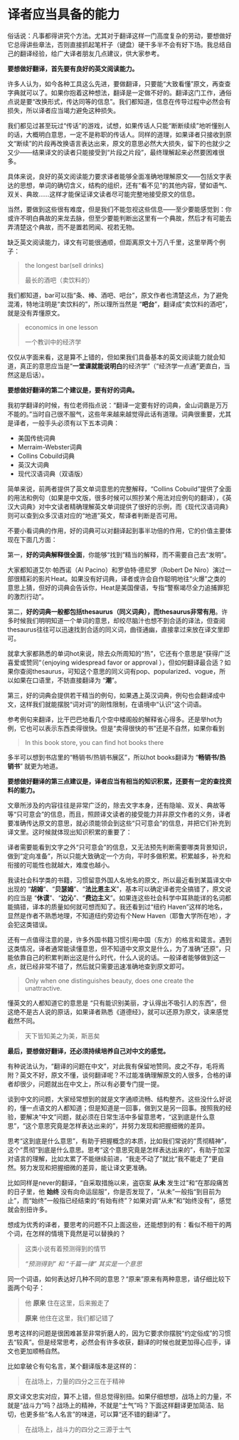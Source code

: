 # 译者应当具备的能力

俗话说：凡事都得讲究个方法。尤其对于翻译这样一门高度复杂的劳动，要想做好它总得讲些章法，否则直接抓起笔杆子（键盘）硬干多半不会有好下场。我总结自己的翻译经验，给广大译者朋友几点建议，供大家参考。

**要想做好翻译，首先要有良好的英文阅读能力。**

许多人认为，如今各种工具这么先进，要做翻译，只要能“大致看懂”原文，再查查字典就可以了。如果你抱着这种想法，翻译是一定做不好的。翻译这门工作，通俗点说是要“改换形式，传达同等的信息”。我们都知道，信息在传导过程中必然会有损失，所以译者应当竭力避免这种损失。

我们都见过甚至玩过“传话”的游戏，试想，如果传话人只能“断断续续”地听懂别人的话，大概明白意思，一定不是称职的传话人。同样的道理，如果译者只接收到原文“断续”的片段再改换语言表达出来，原文的意思必然大大损失，留下的也就少之又少——结果译文的读者只能接受到“片段之片段”，最终理解起来必然要困难很多。

具体来说，良好的英文阅读能力要求译者能够全面准确地理解原文——包括文字表达的思想，单词的确切含义，结构的组织，还有“看不见”的其他内容，譬如语气、双关、典故……这样才能保证译文读者尽可能完整地接受原文的信息。

当然，要做到这些很有难度，但是我们不能忽视这些信息——至少要能感觉到：你或许不明白典故的来龙去脉，但至少要能判断出这里有一个典故，然后才有可能去弄清楚这个典故，而不是置若罔闻、视若无物。

缺乏英文阅读能力，译文有可能很通顺，但距离原文十万八千里，这里举两个例子：

> the longest bar(sell drinks)
>
> 最长的酒吧（卖饮料的）
 
我们都知道，bar可以指“条、棒、酒吧、吧台”，原文作者也清楚这点，为了避免混淆，特地注明是“卖饮料的”，所以理所当然是 “**吧台**”，翻译成“卖饮料的酒吧”，就是没有弄懂原文。

> economics in one lesson
> 
> 一个教训中的经济学

仅仅从字面来看，这是算不上错的，但如果我们具备基本的英文阅读能力就会知道，真正的意思应当是“**一堂课就能说明白**的经济学”（“经济学一点通”更直白，当然这是后话）。

**要想做好翻译的第二个建议是，要有好的词典。**

我初学翻译的时候，有位老师指点说：“翻译一定要有好的词典，金山词霸是万万不能的。”当时自己很不服气，这些年来越来越觉得此话有道理。词典很重要，尤其是译者，一般手头必须有以下五本词典：

* 美国传统词典
* Merraim-Webster词典
* Collins Cobuild词典
* 英汉大词典
* 现代汉语词典（双语版）

简单来说，前两者提供了英文单词意思的完整解释，“Collins Cobuild”提供了全面的用法和例句（如果是中文版，很多时候可以照抄某个用法对应例句的翻译），《英汉大词典》对中文读者精确理解英文单词提供了很好的示例，而《现代汉语词典》则可以查到众多汉语对应的“地道”英文，帮译者判断是否可用。

不要小看词典的作用，好的词典可以对翻译起到事半功倍的作用，它的价值主要体现在下面几方面：

第一，**好的词典解释很全面**，你能够“找到”精当的解释，而不需要自己去“发明”。

大家都知道艾尔·帕西诺（Al Pacino）和罗伯特·德尼罗（Robert De Niro）演过一部很精彩的影片Heat。如果没有好词典，译者或许会自作聪明地往“火爆”之类的意思上猜，但好的词典会告诉你，Heat是美国俚语，专指“警察竭尽全力追捕罪犯的激烈行动”。

第二，**好的词典一般都包括thesaurus（同义词典），而thesaurus非常有用**。许多时候我们明明知道一个单词的意思，却绞尽脑汁也想不到合适的译法，但查阅thesaurus往往可以迅速找到合适的同义词，曲径通幽，直接拿过来放在译文里即可。

就拿大家都熟悉的单词hot来说，除去众所周知的“热”，它还有个意思是“获得广泛喜爱或赞同“（enjoying widespread favor or approval ），但如何翻译最合适？如果你查阅thesaurus，可知这个意思的同义词有pop、popularized、vogue，所以如果在口语里，不妨直接翻译为 “**潮**”。

第三，好的词典会提供若干精当的例句，如果遇上英汉词典，例句也会翻译成中文，这样我们就能摆脱“词对词”的刚性限制，在语境中“认识”这个词语。

参考例句来翻译，比干巴巴地看几个空中楼阁般的解释省心得多。还是举hot为例，它也可以表示东西卖得很快。但是“卖得很快的书”还是不自然，如果你看到

> In this book store, you can find hot books there
 
多半可以想到书店里的“畅销书/热销书展区”，所以hot books翻译为 “**畅销书/热销书**” 就更为地道。

**要想做好翻译的第三点建议是，译者应当有相当的知识积累，还要有一定的查找资料的能力。**

文章所涉及的内容往往是非常广泛的，除去文字本身，还有隐喻、双关、典故等等“只可意会”的信息，而且，照顾译文读者的接受能力并非原文作者的义务，译者要准确传达原文的意思，就必须能领会到这些“只可意会”的信息，并把它们补充到译文里。这时候就体现出知识积累的重要了：

译者需要能看到文字之外“只可意会”的信息，又无法预先判断需要哪类背景知识，做到“定向准备”，所以只能大致确定一个方向，平时多做积累。积累越多，补充和衔接的可能性也就越大，难度也越小。

我读社会科学类的书籍，习惯留意外国人名地名的原文，所以最近看到某篇译文中出现的 “**胡姆**”、“**贝瑟姆**”、“**法比恩主义**”，基本可以确定译者完全搞错了，原文说的应当是 “**休谟**”、“**边沁**”、“**费边主义**”。如果连这些社会科学中耳熟能详的名词都能搞错，译本的质量如何就可想而知了。我还看到过“纽约 Haven”这样的地名，显然是作者不熟悉地理，不知道纽约旁边有个New Haven（耶鲁大学所在地），才会犯这类错误。

还有一点值得注意的是，许多外国书籍习惯引用中国（东方）的格言和箴言。遇到这类情况，译者通常能读懂意思，但不知道中文原文是什么，为了准确“还原”，只能依靠自己的积累判断出这是什么时代，什么人说的话。一般译者能够做到这一点，就已经非常不错了，然后就只需要迅速准确地查到原文即可。

> Only when one distinguishes beauty, does one create the unattractive.
 
懂英文的人都知道它的意思是 “只有能识别美丽，才认得出不吸引人的东西”，但这绝不是古人说的原话，如果译者熟悉《道德经》，就可以还原为原文，读来感觉截然不同。

> 天下皆知美之为美，斯恶矣

**最后，要想做好翻译，还必须持续培养自己对中文的感觉。**

有种说法认为，“翻译的问题在中文”，对此我有保留地赞同。皮之不存，毛将焉附？英文不好，原文不懂，谈何翻译呢？不过能准确理解原文的人很多，合格的译者却很少，问题就出在中文上，所以有必要专门提一提。

谈到中文的问题，大家经常想到的就是文字通顺流畅、结构整齐。这些没什么好说的，懂一点语文的人都知道；但是知道是一回事，做到又是另一回事。按照我的经验，要解决“中文”问题，就必须在日常生活中多留意思考，“这到底是什么意思”，“这个意思究竟是怎样表达出来的”，并努力发现和把握细微的差异。

思考“这到底是什么意思”，有助于把握概念的本质，比如我们常说的“贯彻精神”，这个“贯彻”到底是什么意思。思考“这个意思究竟是怎样表达出来的”，有助于加深对语言的理解，比如太累了不能继续前进，“我走不动了”就比“我不能走了”更自然。努力发现和把握细微的差异，能让译文更准确。

比如同样是never的翻译，“自采取措施以来，盗窃案 **从未** 发生过”和“在那段痛苦的日子里，他 **始终** 没有向命运屈服”，你是否发现了，“从未”一般指“到目前为止”，而“始终”一般指已经结束的“有始有终”？如果对调“从未”和“始终没有”，感觉就会别扭许多。

想成为优秀的译者，要思考的问题不只上面这些，还能想到的有：看似不相干的两个词，在怎样的情境下竟然是可以替换的？

> 这类小说有着预测得到的情节
> 
> *“预测得到” 和 “千篇一律” 其实是一个意思*

同一个词语，如何表达好几种不同的意思？“原来”原来有两种意思，请仔细比较下面两个句子：

> 他 **原来** 住在这里，后来搬走了
> 
> **原来** 他住在这里，我们都记错了

思考这样的问题是很困难甚至非常折磨人的，因为它要求你摆脱“约定俗成”的习惯去“较真”。但是经常思考，必然会有许多收获，翻译的时候也就更加得心应手，译文也更加顺畅自然。

比如拿破仑有句名言，某个翻译版本是这样的：

> 在战场上，力量的四分之三在于精神
 
原文译文忠实对应，算不上错，但总觉得别扭。如果仔细想想，战场上的力量，不就是“战斗力”吗？战场上的精神，不就是“士气”吗？下面这样翻译更加简洁、贴切，也更多些“名人名言”的味道，可以算“还不错的翻译”了。

> 在战场上，战斗力的四分之三源于士气
